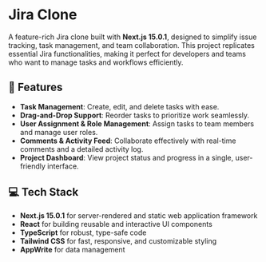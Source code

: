 # Jira Clone

A feature-rich Jira clone built with **Next.js 15.0.1**, designed to simplify issue tracking, task management, and team collaboration. This project replicates essential Jira functionalities, making it perfect for developers and teams who want to manage tasks and workflows efficiently.

## 🌟 Features

- **Task Management**: Create, edit, and delete tasks with ease.
- **Drag-and-Drop Support**: Reorder tasks to prioritize work seamlessly.
- **User Assignment & Role Management**: Assign tasks to team members and manage user roles.
- **Comments & Activity Feed**: Collaborate effectively with real-time comments and a detailed activity log.
- **Project Dashboard**: View project status and progress in a single, user-friendly interface.

## 💻 Tech Stack

- **Next.js 15.0.1** for server-rendered and static web application framework
- **React** for building reusable and interactive UI components
- **TypeScript** for robust, type-safe code
- **Tailwind CSS** for fast, responsive, and customizable styling
- **AppWrite** for data management

